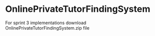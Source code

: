 # OnlinePrivateTutorFindingSystem

For sprint 3 implementations download OnlinePrivateTutorFindingSystem.zip file 

